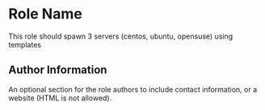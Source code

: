 Role Name
=========

This role should spawn 3 servers (centos, ubuntu, opensuse) using templates

Author Information
------------------

An optional section for the role authors to include contact information, or a website (HTML is not allowed).

